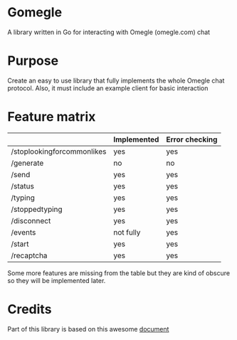 # Gomegle
A library written in Go for interacting with Omegle (omegle.com) chat

# Purpose
Create an easy to use library that fully implements the whole Omegle chat
protocol. Also, it must include an example client for basic interaction

# Feature matrix
|                            | Implemented | Error checking |
|----------------------------|-------------|----------------|
| /stoplookingforcommonlikes | yes         | yes            |
| /generate                  | no          | no             |
| /send                      | yes         | yes            |
| /status                    | yes         | yes            |
| /typing                    | yes         | yes            |
| /stoppedtyping             | yes         | yes            |
| /disconnect                | yes         | yes            |
| /events                    | not fully   | yes            |
| /start                     | yes         | yes            |
| /recaptcha                 | yes         | yes            |

Some more features are missing from the table but they are kind of obscure so they will be implemented later.

# Credits
Part of this library is based on this awesome [document](https://gist.github.com/nucular/e19264af8d7fc8a26ece)
